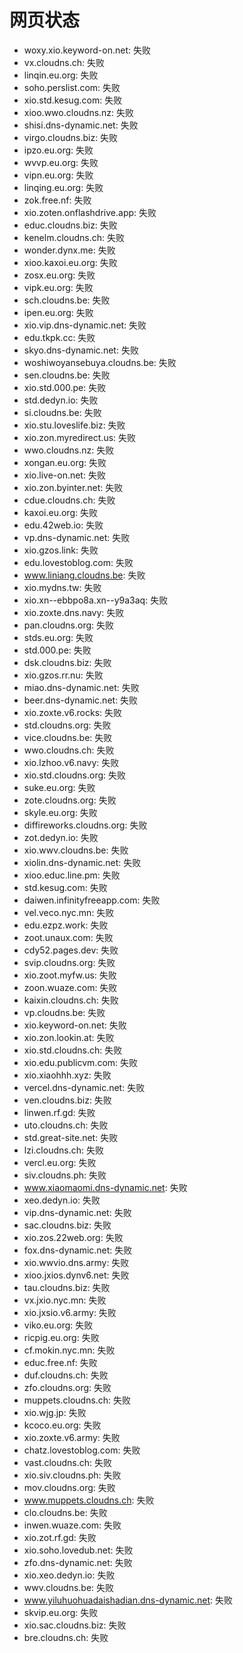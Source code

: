# 网页状态
- woxy.xio.keyword-on.net: 失败
- vx.cloudns.ch: 失败
- linqin.eu.org: 失败
- soho.perslist.com: 失败
- xio.std.kesug.com: 失败
- xioo.wwo.cloudns.nz: 失败
- shisi.dns-dynamic.net: 失败
- virgo.cloudns.biz: 失败
- ipzo.eu.org: 失败
- wvvp.eu.org: 失败
- vipn.eu.org: 失败
- linqing.eu.org: 失败
- zok.free.nf: 失败
- xio.zoten.onflashdrive.app: 失败
- educ.cloudns.biz: 失败
- kenelm.cloudns.ch: 失败
- wonder.dynx.me: 失败
- xioo.kaxoi.eu.org: 失败
- zosx.eu.org: 失败
- vipk.eu.org: 失败
- sch.cloudns.be: 失败
- ipen.eu.org: 失败
- xio.vip.dns-dynamic.net: 失败
- edu.tkpk.cc: 失败
- skyo.dns-dynamic.net: 失败
- woshiwoyansebuya.cloudns.be: 失败
- sen.cloudns.be: 失败
- xio.std.000.pe: 失败
- std.dedyn.io: 失败
- si.cloudns.be: 失败
- xio.stu.loveslife.biz: 失败
- xio.zon.myredirect.us: 失败
- wwo.cloudns.nz: 失败
- xongan.eu.org: 失败
- xio.live-on.net: 失败
- xio.zon.byinter.net: 失败
- cdue.cloudns.ch: 失败
- kaxoi.eu.org: 失败
- edu.42web.io: 失败
- vp.dns-dynamic.net: 失败
- xio.gzos.link: 失败
- edu.lovestoblog.com: 失败
- www.liniang.cloudns.be: 失败
- xio.mydns.tw: 失败
- xio.xn--ebbpo8a.xn--y9a3aq: 失败
- xio.zoxte.dns.navy: 失败
- pan.cloudns.org: 失败
- stds.eu.org: 失败
- std.000.pe: 失败
- dsk.cloudns.biz: 失败
- xio.gzos.rr.nu: 失败
- miao.dns-dynamic.net: 失败
- beer.dns-dynamic.net: 失败
- xio.zoxte.v6.rocks: 失败
- std.cloudns.org: 失败
- vice.cloudns.be: 失败
- wwo.cloudns.ch: 失败
- xio.lzhoo.v6.navy: 失败
- xio.std.cloudns.org: 失败
- suke.eu.org: 失败
- zote.cloudns.org: 失败
- skyle.eu.org: 失败
- diffireworks.cloudns.org: 失败
- zot.dedyn.io: 失败
- xio.wwv.cloudns.be: 失败
- xiolin.dns-dynamic.net: 失败
- xioo.educ.line.pm: 失败
- std.kesug.com: 失败
- daiwen.infinityfreeapp.com: 失败
- vel.veco.nyc.mn: 失败
- edu.ezpz.work: 失败
- zoot.unaux.com: 失败
- cdy52.pages.dev: 失败
- svip.cloudns.org: 失败
- xio.zoot.myfw.us: 失败
- zoon.wuaze.com: 失败
- kaixin.cloudns.ch: 失败
- vp.cloudns.be: 失败
- xio.keyword-on.net: 失败
- xio.zon.lookin.at: 失败
- xio.std.cloudns.ch: 失败
- xio.edu.publicvm.com: 失败
- xio.xiaohhh.xyz: 失败
- vercel.dns-dynamic.net: 失败
- ven.cloudns.biz: 失败
- linwen.rf.gd: 失败
- uto.cloudns.ch: 失败
- std.great-site.net: 失败
- lzi.cloudns.ch: 失败
- vercl.eu.org: 失败
- siv.cloudns.ph: 失败
- www.xiaomaomi.dns-dynamic.net: 失败
- xeo.dedyn.io: 失败
- vip.dns-dynamic.net: 失败
- sac.cloudns.biz: 失败
- xio.zos.22web.org: 失败
- fox.dns-dynamic.net: 失败
- xio.wwvio.dns.army: 失败
- xioo.jxios.dynv6.net: 失败
- tau.cloudns.biz: 失败
- vx.jxio.nyc.mn: 失败
- xio.jxsio.v6.army: 失败
- viko.eu.org: 失败
- ricpig.eu.org: 失败
- cf.mokin.nyc.mn: 失败
- educ.free.nf: 失败
- duf.cloudns.ch: 失败
- zfo.cloudns.org: 失败
- muppets.cloudns.ch: 失败
- xio.wjg.jp: 失败
- kcoco.eu.org: 失败
- xio.zoxte.v6.army: 失败
- chatz.lovestoblog.com: 失败
- vast.cloudns.ch: 失败
- xio.siv.cloudns.ph: 失败
- mov.cloudns.org: 失败
- www.muppets.cloudns.ch: 失败
- clo.cloudns.be: 失败
- inwen.wuaze.com: 失败
- xio.zot.rf.gd: 失败
- xio.soho.lovedub.net: 失败
- zfo.dns-dynamic.net: 失败
- xio.xeo.dedyn.io: 失败
- wwv.cloudns.be: 失败
- www.yiluhuohuadaishadian.dns-dynamic.net: 失败
- skvip.eu.org: 失败
- xio.sac.cloudns.biz: 失败
- bre.cloudns.ch: 失败
